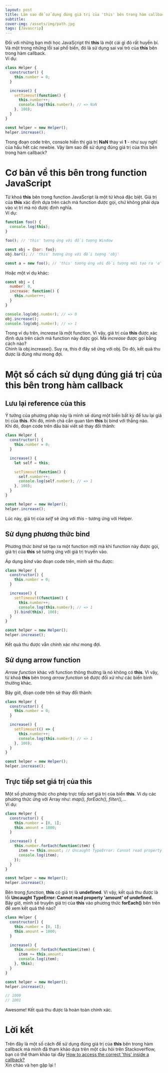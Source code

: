 ```yaml
---
layout: post
title: Làm sao để sử dụng đúng giá trị của 'this' bên trong hàm callback?
subtitle:
cover-img: /assets/img/path.jpg
tags: [Javascrip]
---
```

Đối với những bạn mới học JavaScript thì **this** là một cái gì đó rất huyền bí. Và một trong những lỗi sai phổ biến, đó là sử dụng sai vai trò của **this** bên trong hàm callback.<br>
Ví dụ:
```javascript
class Helper {
  constructor() {
    this.number = 0;
  }

  increase() {
    setTimeout(function() {
      this.number++;
      console.log(this.number); // => NaN
    }, 100);
  }
}

const helper = new Helper();
helper.increase();
```
Trong đoạn code trên, console hiển thị giá trị **NaN** thay vì **1** - như suy nghĩ của hầu hết các newbie. Vậy làm sao để sử dụng đúng giá trị của this bên trong hàm callback?<br>
# Cơ bản về this bên trong function JavaScript
Từ khoá **this** bên trong function JavaScript là một từ khoá đặc biệt. Giá trị của **this** xác định dựa trên cách mà function được gọi, chứ không phải dựa vào vị trí mà nó được định nghĩa.<br>
Ví dụ: <br>
```javascript
function foo() {
  console.log(this);
}

foo(); // 'this' tương ứng với đối tượng Window

const obj = {bar: foo};
obj.bar(); // 'this' tương ứng với đối tượng 'obj'

const a = new foo(); // 'this' tương ứng với đối tượng mới tạo ra 'a'
```
Hoặc một ví dụ khác:
```javascript
const obj = {
  number: 0,
  increase: function() {
    this.number++;
  }
}

console.log(obj.number); // => 0
obj.increase();
console.log(obj.number); // => 1
```
Trong ví dụ trên, *increase* là một function. Vì vậy, giá trị của **this** được xác định dựa trên cách mà function này được gọi. Mà *increase* được gọi bằng cách nào?<br>
Chính là obj.increase(). Suy ra, this ở đây sẽ ứng với obj. Do đó, kết quả thu được là đúng như mong đợi.
# Một số cách sử dụng đúng giá trị của this bên trong hàm callback
## Lưu lại reference của this
Ý tưởng của phương pháp này là mình sẽ dùng một biến bất kỳ để lưu lại giá trị của **this**. Khi đó, mình chả cần quan tâm **this** bị bind với thằng nào.<br>
Khi đó, đoạn code trên đầu bài viết sẽ thay đổi thành:
```javascript
class Helper {
  constructor() {
    this.number = 0;
  }

  increase() {
    let self = this;

    setTimeout(function() {
      self.number++;
      console.log(self.number); // => 1
    }, 100);
  }
}

const helper = new Helper();
helper.increase();
```
Lúc này, giá trị của *self* sẽ ứng với *this* - tương ứng với Helper.
## Sử dụng phương thức bind
Phương thức *bind* sẽ tạo ra một function mới mà khi function này được gọi, giá trị của **this** sẽ tương ứng với giá trị truyền vào.

Áp dụng *bind* vào đoạn code trên, mình sẽ thu được:
```javascript
class Helper {
  constructor() {
    this.number = 0;
  }

  increase() {
    setTimeout((function() {
      this.number++;
      console.log(this.number); // => 1
    }).bind(this), 100);
  }
}

const helper = new Helper();
helper.increase();
```
Kết quả thu được vẫn chính xác như mong đợi.
## Sử dụng arrow function
*Arrow function* khác với function thông thường là nó không có **this**. Vì vậy, từ khoá **this** bên trong *arrow function* sẽ được đối xử như các biến bình thường khác.

Bây giờ, đoạn code trên sẽ thay đổi thành:
```javascript
class Helper {
  constructor() {
    this.number = 0;
  }

  increase() {
    setTimeout(() => {
      this.number++;
      console.log(this.number); // => 1
    }, 100);
  }
}

const helper = new Helper();
helper.increase();
```
## Trực tiếp set giá trị của this
Một số phương thức cho phép trực tiếp set giá trị của biến **this**. Ví dụ các phương thức ứng với Array như: *map(), forEach(), filter(),...*<br>
Ví dụ:
```javascript
class Helper {
  constructor() {
    this.number = [0, 1];
    this.amount = 1000;
  }

  increase() {
    this.number.forEach(function(item) {
      item += this.amount; // Uncaught TypeError: Cannot read property 'amount' of undefined
      console.log(item);
    });
  }
}

const helper = new Helper();
helper.increase();
```
Bên trong *function*, **this** có giá trị là **undefined**. Vì vậy, kết quả thu được là lỗi **Uncaught TypeError: Cannot read property 'amount' of undefined.**<br>
Bây giờ, mình sẽ truyền giá trị của **this** vào phương thức **forEach()** bên trên để xem kết quả thế nào?
```javascript
class Helper {
  constructor() {
    this.number = [0, 1];
    this.amount = 1000;
  }

  increase() {
    this.number.forEach(function(item) {
      item += this.amount;
      console.log(item);
    }, this);
  }
}

const helper = new Helper();
helper.increase();

// 1000
// 1001
```
Awesome! Kết quả thu được là hoàn toàn chính xác.
# Lời kết
Trên đây là một số cách để sử dụng đúng giá trị của **this** bên trong hàm callback mà mình đã tham khảo dựa trên một câu hỏi trên Stackoverflow, bạn có thể tham khảo tại đây [How to access the correct 'this' inside a callback?](https://stackoverflow.com/questions/20279484/how-to-access-the-correct-this-inside-a-callback)<br>
Xin chào và hẹn gặp lại !
